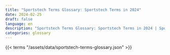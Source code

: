 ```yaml
---
title: "Sportstech Terms Glossary: Sportstech Terms in 2024"  
date: 2024-02-25
draft: false
language: en
description: "Sportstech Terms Glossary: Sportstech Terms in 2024 | Sportstech Terms Glossary"
categories: glossary
---
```


{{< terms "/assets/data/sportstech-terms-glossary.json" >}}